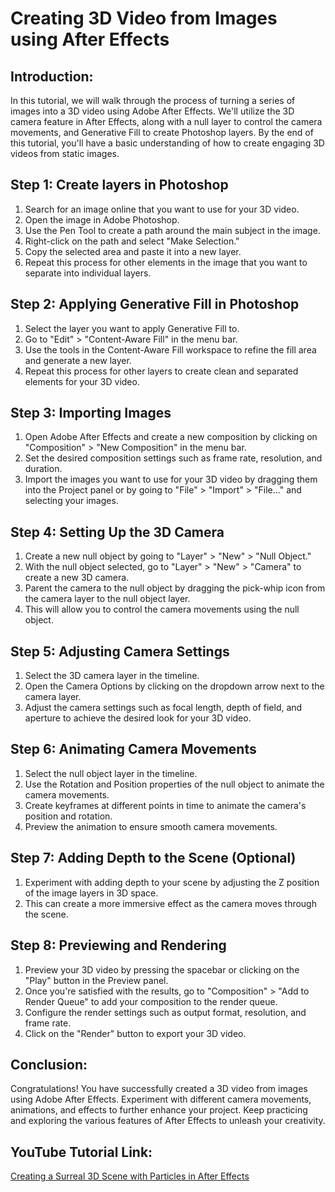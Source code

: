 # Creating 3D Video from Images using After Effects

## Introduction:

In this tutorial, we will walk through the process of turning a series of images into a 3D video using Adobe After Effects. We'll utilize the 3D camera feature in After Effects, along with a null layer to control the camera movements, and Generative Fill to create Photoshop layers. By the end of this tutorial, you'll have a basic understanding of how to create engaging 3D videos from static images.

## Step 1: Create layers in Photoshop

1. Search for an image online that you want to use for your 3D video.
2. Open the image in Adobe Photoshop.
3. Use the Pen Tool to create a path around the main subject in the image.
4. Right-click on the path and select "Make Selection."
5. Copy the selected area and paste it into a new layer.
6. Repeat this process for other elements in the image that you want to separate into individual layers.

## Step 2: Applying Generative Fill in Photoshop

1. Select the layer you want to apply Generative Fill to.
2. Go to "Edit" > "Content-Aware Fill" in the menu bar.
3. Use the tools in the Content-Aware Fill workspace to refine the fill area and generate a new layer.
4. Repeat this process for other layers to create clean and separated elements for your 3D video.

## Step 3: Importing Images

1. Open Adobe After Effects and create a new composition by clicking on "Composition" > "New Composition" in the menu bar.
2. Set the desired composition settings such as frame rate, resolution, and duration.
3. Import the images you want to use for your 3D video by dragging them into the Project panel or by going to "File" > "Import" > "File..." and selecting your images.

## Step 4: Setting Up the 3D Camera

1. Create a new null object by going to "Layer" > "New" > "Null Object."
2. With the null object selected, go to "Layer" > "New" > "Camera" to create a new 3D camera.
3. Parent the camera to the null object by dragging the pick-whip icon from the camera layer to the null object layer.
4. This will allow you to control the camera movements using the null object.

## Step 5: Adjusting Camera Settings

1. Select the 3D camera layer in the timeline.
2. Open the Camera Options by clicking on the dropdown arrow next to the camera layer.
3. Adjust the camera settings such as focal length, depth of field, and aperture to achieve the desired look for your 3D video.

## Step 6: Animating Camera Movements

1. Select the null object layer in the timeline.
2. Use the Rotation and Position properties of the null object to animate the camera movements.
3. Create keyframes at different points in time to animate the camera's position and rotation.
4. Preview the animation to ensure smooth camera movements.

## Step 7: Adding Depth to the Scene (Optional)

1. Experiment with adding depth to your scene by adjusting the Z position of the image layers in 3D space.
2. This can create a more immersive effect as the camera moves through the scene.

## Step 8: Previewing and Rendering

1. Preview your 3D video by pressing the spacebar or clicking on the "Play" button in the Preview panel.
2. Once you're satisfied with the results, go to "Composition" > "Add to Render Queue" to add your composition to the render queue.
3. Configure the render settings such as output format, resolution, and frame rate.
4. Click on the "Render" button to export your 3D video.

## Conclusion:

Congratulations! You have successfully created a 3D video from images using Adobe After Effects. Experiment with different camera movements, animations, and effects to further enhance your project. Keep practicing and exploring the various features of After Effects to unleash your creativity.

## YouTube Tutorial Link:

[Creating a Surreal 3D Scene with Particles in After Effects](https://www.youtube.com/watch?v=NrBHiEuNhiE)
